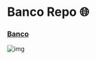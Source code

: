 # Banco Repo 🌐

### <a href="https://github.com/rafael17cordeiro/Banco-vb.net">Banco</a>

![img](https://user-images.githubusercontent.com/59150464/219987130-d9f480c5-bdb5-441b-b689-b95461f70ca3.jpg)
